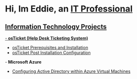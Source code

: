 <h1>Hi, Im Eddie, an <a href= "https://www.linkedin.com/in/eddie-gomez-05a7741a2/">IT Professional</h1> 

<h2> Information Technology Projects</h2>
  
-<b> osTicket (Help Desk Ticketing System)</b>
  - [osTicket Prerequisites and Installation](https://github.com/eddiegomezr94/osticket-prereqs)
  - [osTicket Post Installation Configuration](https://github.com/eddiegomezr94/osTicket-Post-Install)
  
 
-<b> Microsoft Azure</b>
  - [Configuring Active Directory within Azure Virtual Machines](https://github.com/eddiegomezr94/AD-LAB)
  
  
